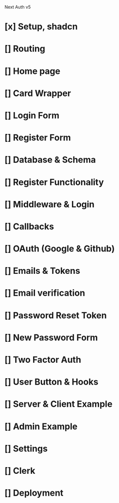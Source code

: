 Next Auth v5

# [x] Setup, shadcn
# [] Routing
# [] Home page
# [] Card Wrapper
# [] Login Form
# [] Register Form
# [] Database & Schema
# [] Register Functionality
# [] Middleware & Login
# [] Callbacks
# [] OAuth (Google & Github)
# [] Emails & Tokens
# [] Email verification
# [] Password Reset Token
# [] New Password Form
# [] Two Factor Auth
# [] User Button & Hooks
# [] Server & Client Example
# [] Admin Example
# [] Settings
# [] Clerk
# [] Deployment
